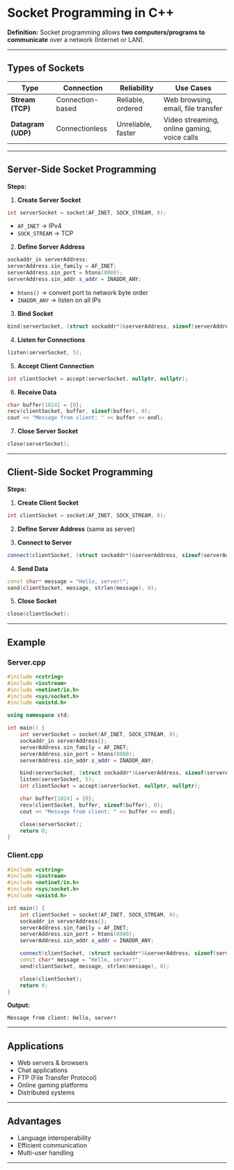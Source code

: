 # **Socket Programming in C++**

**Definition:**
Socket programming allows **two computers/programs to communicate** over a network (Internet or LAN).

---

## **Types of Sockets**

| Type               | Connection       | Reliability        | Use Cases                                   |
| ------------------ | ---------------- | ------------------ | ------------------------------------------- |
| **Stream (TCP)**   | Connection-based | Reliable, ordered  | Web browsing, email, file transfer          |
| **Datagram (UDP)** | Connectionless   | Unreliable, faster | Video streaming, online gaming, voice calls |

---

## **Server-Side Socket Programming**

**Steps:**

1. **Create Server Socket**

```cpp
int serverSocket = socket(AF_INET, SOCK_STREAM, 0);
```

* `AF_INET` → IPv4
* `SOCK_STREAM` → TCP

2. **Define Server Address**

```cpp
sockaddr_in serverAddress;
serverAddress.sin_family = AF_INET;
serverAddress.sin_port = htons(8080);
serverAddress.sin_addr.s_addr = INADDR_ANY;
```

* `htons()` → convert port to network byte order
* `INADDR_ANY` → listen on all IPs

3. **Bind Socket**

```cpp
bind(serverSocket, (struct sockaddr*)&serverAddress, sizeof(serverAddress));
```

4. **Listen for Connections**

```cpp
listen(serverSocket, 5);
```

5. **Accept Client Connection**

```cpp
int clientSocket = accept(serverSocket, nullptr, nullptr);
```

6. **Receive Data**

```cpp
char buffer[1024] = {0};
recv(clientSocket, buffer, sizeof(buffer), 0);
cout << "Message from client: " << buffer << endl;
```

7. **Close Server Socket**

```cpp
close(serverSocket);
```

---

## **Client-Side Socket Programming**

**Steps:**

1. **Create Client Socket**

```cpp
int clientSocket = socket(AF_INET, SOCK_STREAM, 0);
```

2. **Define Server Address** (same as server)

3. **Connect to Server**

```cpp
connect(clientSocket, (struct sockaddr*)&serverAddress, sizeof(serverAddress));
```

4. **Send Data**

```cpp
const char* message = "Hello, server!";
send(clientSocket, message, strlen(message), 0);
```

5. **Close Socket**

```cpp
close(clientSocket);
```

---

## **Example**

### **Server.cpp**

```cpp
#include <cstring>
#include <iostream>
#include <netinet/in.h>
#include <sys/socket.h>
#include <unistd.h>

using namespace std;

int main() {
    int serverSocket = socket(AF_INET, SOCK_STREAM, 0);
    sockaddr_in serverAddress{};
    serverAddress.sin_family = AF_INET;
    serverAddress.sin_port = htons(8080);
    serverAddress.sin_addr.s_addr = INADDR_ANY;

    bind(serverSocket, (struct sockaddr*)&serverAddress, sizeof(serverAddress));
    listen(serverSocket, 5);
    int clientSocket = accept(serverSocket, nullptr, nullptr);

    char buffer[1024] = {0};
    recv(clientSocket, buffer, sizeof(buffer), 0);
    cout << "Message from client: " << buffer << endl;

    close(serverSocket);
    return 0;
}
```

### **Client.cpp**

```cpp
#include <cstring>
#include <iostream>
#include <netinet/in.h>
#include <sys/socket.h>
#include <unistd.h>

int main() {
    int clientSocket = socket(AF_INET, SOCK_STREAM, 0);
    sockaddr_in serverAddress{};
    serverAddress.sin_family = AF_INET;
    serverAddress.sin_port = htons(8080);
    serverAddress.sin_addr.s_addr = INADDR_ANY;

    connect(clientSocket, (struct sockaddr*)&serverAddress, sizeof(serverAddress));
    const char* message = "Hello, server!";
    send(clientSocket, message, strlen(message), 0);

    close(clientSocket);
    return 0;
}
```

**Output:**

```
Message from client: Hello, server!
```

---

## **Applications**

* Web servers & browsers
* Chat applications
* FTP (File Transfer Protocol)
* Online gaming platforms
* Distributed systems

---

## **Advantages**

* Language interoperability
* Efficient communication
* Multi-user handling

---